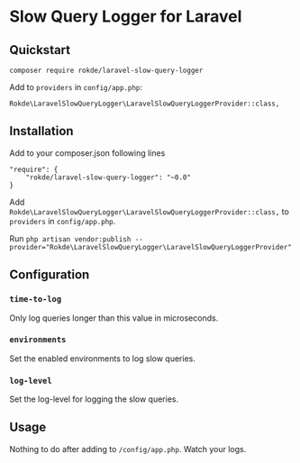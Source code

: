 # Slow Query Logger for Laravel

## Quickstart

```
composer require rokde/laravel-slow-query-logger
```

Add to `providers` in `config/app.php`:

```
Rokde\LaravelSlowQueryLogger\LaravelSlowQueryLoggerProvider::class,
```

## Installation

Add to your composer.json following lines

	"require": {
		"rokde/laravel-slow-query-logger": "~0.0"
	}

Add `Rokde\LaravelSlowQueryLogger\LaravelSlowQueryLoggerProvider::class,` to `providers` in `config/app.php`.

Run `php artisan vendor:publish --provider="Rokde\LaravelSlowQueryLogger\LaravelSlowQueryLoggerProvider"`

## Configuration

### `time-to-log`

Only log queries longer than this value in microseconds.

### `environments`

Set the enabled environments to log slow queries.

### `log-level`

Set the log-level for logging the slow queries.

## Usage

Nothing to do after adding to `/config/app.php`. Watch your logs.
